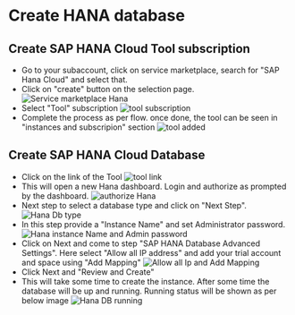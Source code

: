 # Create HANA database

## Create SAP HANA Cloud Tool subscription
- Go to your subaccount, click on service marketplace, search for "SAP Hana Cloud" and select that. 
- Click on "create" button on the selection page. 
![Service marketplace Hana ](./Images/create-hana-db/service-marketplace-hana.png)
- Select "Tool" subscription
![tool subscription](./Images/create-hana-db/tool-subscription.png)
- Complete the process as per flow. once done, the tool can be seen in "instances and subscripion" section
![tool added](./Images/create-hana-db/tool-added.png)

## Create SAP HANA Cloud Database
* Click on the link of the Tool
![tool link](./Images/create-hana-db/tool-link.png)
* This will open a new Hana dashboard. Login and authorize as prompted by the dashboard.
    ![authorize Hana](./images/create-hana-db/authorize.png "Hana")
* Next step to select a database type and click on "Next Step".
    ![Hana Db type](./images/create-hana-db/type-hana-database.png "Hana")
* In this step provide a "Instance Name" and set Administrator password.
    ![Hana instance Name and Admin password](./images/create-hana-db/instance-name-admin-pass.png "Hana")
* Click on Next and come to step "SAP HANA Database Advanced Settings". Here select "Allow all IP address" and add your trial account and space using "Add Mapping"
![Allow all Ip and Add Mapping](./images/create-hana-db/allow-ip-add-mapping.png )
* Click Next and "Review and Create"
* This will take some time to create the instance. After some time the database will be up and running. Running status will be shown as per below image
    ![Hana DB running](./images/create-hana-db/DB-running.png "Hana")